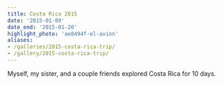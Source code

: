 ```yaml
---
title: Costa Rica 2015
date: '2015-01-09'
date_end: '2015-01-20'
highlight_photo: 'ae8494f-el-avion'
aliases:
- /galleries/2015-costa-rica-trip/
- /gallery/2015-costa-rica-trip/
---
```


Myself, my sister, and a couple friends explored Costa Rica for 10 days.
